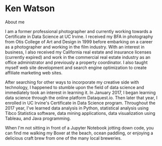 # Ken Watson
About me

I am a former professional photographer and currently working towards a Certificate in Data Science at UC Irvine. I received my BFA in photography from Otis College of Art and Design in 1999 before embarking on a career as a photographer and working in the film industry. With an interest in business, I also received my California real estate and insurance licenses (currently expired) and work in the commercial real estate industry as an office administrator and previously a property coordinator. I also taught myself web site development and search engine optimization to create affiliate marketing web sites.

After searching for other ways to incorporate my creative side with technology, I happened to stumble upon the field of data science and immediately took an interest in learning it. In January 2017, I began learning data science through the online platform Dataquest.io. Then later that year, I enrolled in UC Irvine's Certificate in Data Science program. Throughout the 2017 year, I've learned data analysis in Python, statistical analysis using Tibco Statistica software, data mining applications, data visualization using Tableau, and Java programming.

When I'm not sitting in front of a Jupyter Notebook jotting down code, you can find me walking my Boxer at the beach, ocean paddling, or enjoying a delicious craft brew from one of the many local breweries. 
